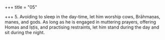 +++
title = "05"

+++
5. Avoiding to sleep in the day-time, let him worship cows, Brāhmaṇas, manes, and gods. As long as he is engaged in muttering prayers, offering Homas and Iṣṭis, and practising restraints, let him stand during the day and sit during the night.
